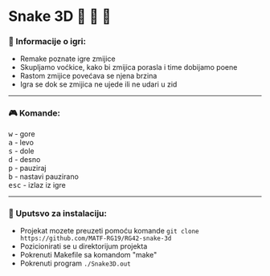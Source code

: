 # Snake 3D :snake: :snake: :snake:

### :memo: Informacije o igri:
* Remake poznate igre zmijice <br>
* Skupljamo voćkice, kako bi zmijica porasla i time dobijamo poene <br>
* Rastom zmijice povećava se njena brzina <br>
* Igra se dok se zmijica ne ujede ili ne udari u zid <br>

<hr>

### :video_game: Komande:
<kbd>w</kbd> - gore <br>
<kbd>a</kbd> - levo <br>
<kbd>s</kbd> - dole <br>
<kbd>d</kbd> - desno <br>
<kbd>p</kbd> - pauziraj <br>
<kbd>b</kbd> - nastavi pauzirano <br>
<kbd>esc</kbd> - izlaz iz igre <br>

<hr>

### :wrench: Uputsvo za instalaciju:
* Projekat mozete preuzeti pomoću komande `git clone https://github.com/MATF-RG19/RG42-snake-3d` <br>
* Pozicionirati se u direktorijum projekta
* Pokrenuti Makefile  sa komandom "make"<br>
* Pokrenuti program `./Snake3D.out`
